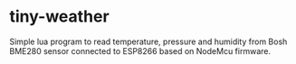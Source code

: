 # tiny-weather
Simple lua program to read temperature, pressure and humidity from Bosh BME280
sensor connected to ESP8266 based on NodeMcu firmware.
